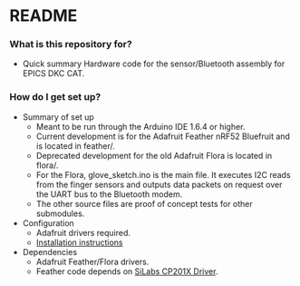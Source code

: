 # README #
### What is this repository for? ###


* Quick summary
Hardware code for the sensor/Bluetooth assembly for EPICS DKC CAT.

### How do I get set up? ###

* Summary of set up
	* Meant to be run through the Arduino IDE 1.6.4 or higher.
	* Current development is for the Adafruit Feather nRF52 Bluefruit and is located in feather/.
	* Deprecated development for the old Adafruit Flora is located in flora/.
	* For the Flora, glove_sketch.ino is the main file. It executes I2C reads from the finger sensors and outputs data packets on request over the UART bus to the Bluetooth modem.
	* The other source files are proof of concept tests for other submodules.
* Configuration
	* Adafruit drivers required.
	* [Installation instructions](https://learn.adafruit.com/adafruit-arduino-ide-setup/arduino-1-dot-6-x-ide)
* Dependencies
	* Adafruit Feather/Flora drivers.
	* Feather code depends on [SiLabs CP201X Driver](https://learn.adafruit.com/bluefruit-nrf52-feather-learning-guide/arduino-board-setup).

